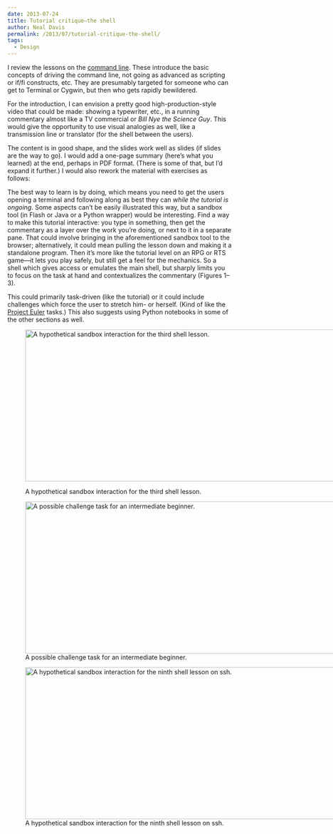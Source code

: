 ```yaml
---
date: 2013-07-24
title: Tutorial critique—the shell
author: Neal Davis
permalink: /2013/07/tutorial-critique-the-shell/
tags:
  - Design
---
```

I review the lessons on the [command line][1]. These introduce the basic concepts of driving the command line, not going as advanced as scripting or if/fi constructs, etc. They are presumably targeted for someone who can get to Terminal or Cygwin, but then who gets rapidly bewildered.

For the introduction, I can envision a pretty good high-production-style video that could be made: showing a typewriter, etc., in a running commentary almost like a TV commercial or *Bill Nye the Science Guy*. This would give the opportunity to use visual analogies as well, like a transmission line or translator (for the shell between the users).

The content is in good shape, and the slides work well as slides (if slides are the way to go). I would add a one-page summary (here&#8217;s what you learned) at the end, perhaps in PDF format. (There is some of that, but I&#8217;d expand it further.) I would also rework the material with exercises as follows:

The best way to learn is by doing, which means you need to get the users opening a terminal and following along as best they can *while the tutorial is ongoing*. Some aspects can&#8217;t be easily illustrated this way, but a sandbox tool (in Flash or Java or a Python wrapper) would be interesting. Find a way to make this tutorial interactive: you type in something, then get the commentary as a layer over the work you&#8217;re doing, or next to it in a separate pane. That could involve bringing in the aforementioned sandbox tool to the browser; alternatively, it could mean pulling the lesson down and making it a standalone program. Then it&#8217;s more like the tutorial level on an RPG or RTS game—it lets you play safely, but still get a feel for the mechanics. So a shell which gives access or emulates the main shell, but sharply limits you to focus on the task at hand and contextualizes the commentary (Figures 1–3).

This could primarily task-driven (like the tutorial) or it could include challenges which force the user to stretch him- or herself. (Kind of like the [Project Euler][2] tasks.) This also suggests using Python notebooks in some of the other sections as well.<figure id="attachment_3597" style="width: 762px;" class="wp-caption alignnone">

[<img src="http://teaching.software-carpentry.org/wp-content/uploads/2013/07/fig1.png" alt="A hypothetical sandbox interaction for the third shell lesson." width="762" height="341" class="size-full wp-image-3597" />][3]<figcaption class="wp-caption-text">A hypothetical sandbox interaction for the third shell lesson.</figcaption></figure> <figure id="attachment_3598" style="width: 762px;" class="wp-caption alignnone">[<img src="http://teaching.software-carpentry.org/wp-content/uploads/2013/07/fig2.png" alt="A possible challenge task for an intermediate beginner." width="762" height="341" class="size-full wp-image-3598" />][4]<figcaption class="wp-caption-text">A possible challenge task for an intermediate beginner.</figcaption></figure> <figure id="attachment_3599" style="width: 762px;" class="wp-caption alignnone">[<img src="http://teaching.software-carpentry.org/wp-content/uploads/2013/07/fig3.png" alt="A hypothetical sandbox interaction for the ninth shell lesson on ssh." width="762" height="341" class="size-full wp-image-3599" />][5]<figcaption class="wp-caption-text">A hypothetical sandbox interaction for the ninth shell lesson on ssh.</figcaption></figure>

 [1]: http://software-carpentry.org/4_0/shell/index.html
 [2]: http://projecteuler.net/
 [3]: http://teaching.software-carpentry.org/wp-content/uploads/2013/07/fig1.png
 [4]: http://teaching.software-carpentry.org/wp-content/uploads/2013/07/fig2.png
 [5]: http://teaching.software-carpentry.org/wp-content/uploads/2013/07/fig3.png

